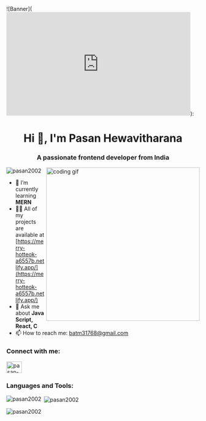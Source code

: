 <!-- Banner -->
![Banner](<iframe src="https://gifer.com/embed/g2dh" width=480 height=270.000 frameBorder="0" allowFullScreen></iframe>):

<!-- Introduction -->
<h1 align="center">Hi 👋, I'm Pasan Hewavitharana</h1>
<h3 align="center">A passionate frontend developer from India</h3>

<!-- Coding Gif -->
<img align="right" width="400" src="https://media4.giphy.com/media/v1.Y2lkPTc5MGI3NjExcG14Y3k5YTk1czB4OTN5YW1xaW45bGtwZGtuOXVsMWluNGR0cjEzbyZlcD12MV9pbnRlcm5hbF9naWZfYnlfaWQmY3Q9Zw/qgQUggAC3Pfv687qPC/giphy.gif" alt="coding gif">

<!-- Profile Views -->
<p align="left"> <img src="https://komarev.com/ghpvc/?username=pasan2002&label=Profile%20views&color=0e75b6&style=flat" alt="pasan2002" /> </p>

<!-- Learning and Projects -->
- 🌱 I’m currently learning **MERN**
- 👨‍💻 All of my projects are available at [https://merry-hotteok-a6557b.netlify.app/](https://merry-hotteok-a6557b.netlify.app/)
- 💬 Ask me about **Java Script, React, C**
- 📫 How to reach me: [batm31768@gmail.com](mailto:batm31768@gmail.com)

<!-- Connect with me -->
<h3 align="left">Connect with me:</h3>
<p align="left">
  <a href="https://linkedin.com/in/pasan-hewavitharana" target="blank">
    <img align="center" src="https://raw.githubusercontent.com/rahuldkjain/github-profile-readme-generator/master/src/images/icons/Social/linked-in-alt.svg" alt="pasan-hewavitharana" height="30" width="40" />
  </a>
</p>

<!-- Languages and Tools -->
<h3 align="left">Languages and Tools:</h3>
<p align="left">
  <!-- Add your icons and links here -->
</p>

<!-- GitHub Stats -->
<p><img align="left" src="https://github-readme-stats.vercel.app/api/top-langs?username=pasan2002&show_icons=true&locale=en&layout=compact" alt="pasan2002" /></p>
<p>&nbsp;<img align="center" src="https://github-readme-stats.vercel.app/api?username=pasan2002&show_icons=true&locale=en" alt="pasan2002" /></p>
<p><img align="center" src="https://github-readme-streak-stats.herokuapp.com/?user=pasan2002&" alt="pasan2002" /></p>
